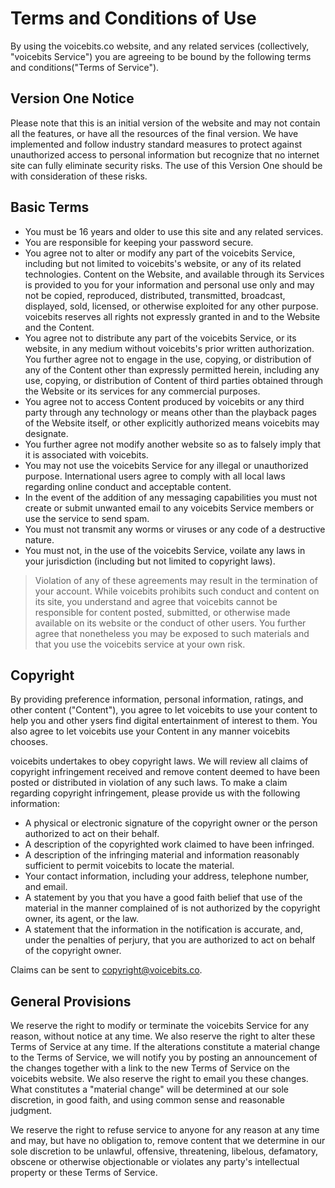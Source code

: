 # Terms and Conditions of Use
By using the voicebits.co website, and any related services (collectively, "voicebits Service") you are agreeing to be bound by the following terms and conditions("Terms of Service").
## Version One Notice
Please note that this is an initial version of the website and may not contain all the features, or have all the resources of the final version. We have implemented and follow industry standard measures to protect against unauthorized access to personal information but recognize that no internet site can fully eliminate security risks. The use of this Version One should be with consideration of these risks.
## Basic Terms
- You must be 16 years and older to use this site and any related services.
- You are responsible for keeping your password secure.
- You agree not to alter or modify any part of the voicebits Service, including but not limited to voicebits's website, or any of its related technologies. Content on the Website, and available through its Services is provided to you for your information and personal use only and may not be copied, reproduced, distributed, transmitted, broadcast, displayed, sold, licensed, or otherwise exploited for any other purpose. voicebits reserves all rights not expressly granted in and to the Website and the Content.
-  You agree not to distribute any part of the voicebits Service, or its website, in any medium without voicebits's prior written authorization. You further agree not to engage in the use, copying, or distribution of any of the Content other than expressly permitted herein, including any use, copying, or distribution of Content of third parties obtained through the Website or its services for any commercial purposes.
- You agree not to access Content produced by voicebits or any third party through any technology or means other than the playback pages of the Website itself, or other explicitly authorized means voicebits may designate.
- You further agree not modify another website so as to falsely imply that it is associated with voicebits.
- You may not use the voicebits Service for any illegal or unauthorized purpose. International users agree to comply with all local laws regarding online conduct and acceptable content.
- In the event of the addition of any messaging capabilities you must not create or submit unwanted email to any voicebits Service members or use the service to send spam.
- You must not transmit any worms or viruses or any code of a destructive nature.
- You must not, in the use of the voicebits Service, voilate any laws in your jurisdiction (including but not limited to copyright laws).

> Violation of any of these agreements may result in the termination of your account. While voicebits prohibits such conduct and content on its site, you understand and agree that voicebits cannot be responsible for content posted, submitted, or otherwise made available on its website or the conduct of other users. You further agree that nonetheless you may be exposed to such materials and that you use the voicebits service at your own risk.

## Copyright
By providing preference information, personal information, ratings, and other content ("Content"), you agree to let voicebits to use your content to help you and other ysers find digital entertainment of interest to them. You also agree to let voicebits use your Content in any manner voicebits chooses.

voicebits undertakes to obey copyright laws. We will review all claims of copyright infringement received and remove content deemed to have been posted or distributed in violation of any such laws. To make a claim regarding copyright infringement, please provide us with the following information:
- A physical or electronic signature of the copyright owner or the person authorized to act on their behalf.
- A description of the copyrighted work claimed to have been infringed.
- A description of the infringing material and information reasonably sufficient to permit voicebits to locate the material.
- Your contact information, including your address, telephone number, and email.
- A statement by you that you have a good faith belief that use of the material in the manner complained of is not authorized by the copyright owner, its agent, or the law.
- A statement that the information in the notification is accurate, and, under the penalties of perjury, that you are authorized to act on behalf of the copyright owner.

Claims can be sent to copyright@voicebits.co.

## General Provisions
We reserve the right to modify or terminate the voicebits Service for any reason, without notice at any time. We also reserve the right to alter these Terms of Service at any time. If the alterations constitute a material change to the Terms of Service, we will notify you by posting an announcement of the changes together with a link to the new Terms of Service on the voicebits website. We also reserve the right to email you these changes. What constitutes a "material change" will be determined at our sole discretion, in good faith, and using common sense and reasonable judgment.

We reserve the right to refuse service to anyone for any reason at any time and may, but have no obligation to, remove content that we determine in our sole discretion to be unlawful, offensive, threatening, libelous, defamatory, obscene or otherwise objectionable or violates any party's intellectual property or these Terms of Service.
